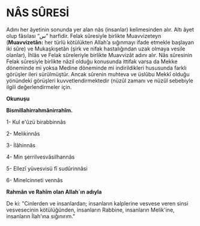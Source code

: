 # **NÂS SÛRESİ**

Adını her âyetinin sonunda yer alan nâs (insanlar) kelimesinden alır. Altı âyet olup fâsılası “س” harfidir. Felak sûresiyle birlikte Muavvizeteyn (**Muavvizetân:** her türlü kötülükten Allah’a sığınmayı ifade etmekle başlayan iki sûre) ve Mukaşkışetân (şirk ve nifak hastalığından uzak olmaya vesile olanlar), İhlâs ve Felak sûreleriyle birlikte Muavvizât adını alır. Nâs sûresinin Felak sûresiyle birlikte nâzil olduğu konusunda ittifak varsa da Mekke döneminde mi yoksa Medine döneminde mi indirildikleri hususunda farklı görüşler ileri sürülmüştür. Ancak sûrenin muhteva ve üslûbu Mekkî olduğu yönündeki görüşleri kuvvetlendirmektedir (nüzûl zamanı ve nüzûl sebebiyle ilgili değerlendirmeler için.


**Okunuşu**

**Bismillahirrahmânirrahîm.**

1- Kul e'ûzü birabbinnâs

2- Melikinnâs

3- İlâhinnâs

4- Min şerrilvesvâsilhannâs

5- Ellezî yüvesvisü fî sudûrinnâsi

6- Minelcinneti vennâs

**Rahmân ve Rahîm olan Allah´ın adıyla**

De ki: "Cinlerden ve insanlardan; insanların kalplerine vesvese veren sinsi vesvesecinin kötülüğünden, insanların Rabbine, insanların Melik'ine, insanların İlah'ına sığınırım."
